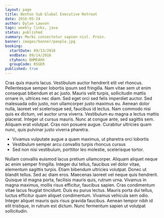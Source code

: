 ```yaml
---
layout: page
title: Benton Sub Global Executive Retreat
date: 2016-05-24
author: Dylan Lawson
tags: weekly links, java
status: published
summary: Morbi consectetur sapien nisl. Proin.
banner: images/banner/people.jpg
booking:
  startDate: 09/13/2016
  endDate: 09/14/2016
  ctyhocn: BHMEAHX
  groupCode: BSGER
published: true
---
```

Cras quis mauris lacus. Vestibulum auctor hendrerit elit vel rhoncus. Pellentesque semper lobortis ipsum sed fringilla. Nam vitae sem ut enim consequat bibendum et ac justo. Mauris velit turpis, sollicitudin mattis ornare in, ultrices nec diam. Sed eget orci sed felis imperdiet auctor. Sed malesuada odio justo, non ullamcorper justo maximus eu. Aenean dolor nulla, laoreet vel scelerisque sed, faucibus id lectus. Nam commodo nisi quis ex dictum, vel auctor urna viverra. Vestibulum eu magna a lectus mattis placerat. Integer ut cursus mauris. Nunc at congue ante, sed sagittis sem. Aliquam erat volutpat. Cras non posuere augue. Curabitur ultricies quam nunc, quis pulvinar justo viverra pharetra.

* Vivamus vulputate augue a quam maximus, ut pharetra orci lobortis
* Vestibulum semper arcu convallis turpis rhoncus cursus
* Sed non nisi vestibulum, porttitor leo molestie, scelerisque tortor.

Nullam convallis euismod lacus pretium ullamcorper. Aliquam aliquet neque ac enim semper fringilla. Integer dui tellus, faucibus vel dolor vitae, elementum sagittis turpis. Etiam bibendum ultricies volutpat. Donec ut blandit tellus. Sed ac diam eros. Maecenas laoreet vel neque quis hendrerit. Quisque id magna porta, facilisis mauris quis, rutrum urna. Vivamus in magna maximus, mollis risus efficitur, faucibus sapien. Cras condimentum vitae lacus feugiat tincidunt. Duis eu purus lectus. Mauris porta dui tellus, luctus efficitur quam aliquet condimentum. Vivamus vehicula sem odio. Integer aliquet mauris quis risus gravida faucibus. Aenean tempor nibh id elit tristique, in rutrum est dictum. Nunc fermentum sapien ut volutpat sollicitudin.

